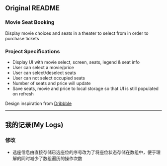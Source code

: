 ## Original README

### Movie Seat Booking

Display movie choices and seats in a theater to select from in order to purchase tickets

### Project Specifications

- Display UI with movie select, screen, seats, legend & seat info
- User can select a movie/price
- User can select/deselect seats
- User can not select occupied seats
- Number of seats and price will update
- Save seats, movie and price to local storage so that UI is still populated on refresh

Design inspiration from [Dribbble](https://dribbble.com/shots/3628370-Movie-Seat-Booking)

----

## 我的记录(My Logs)

### 修改
- 选座信息由直接存储已选座位的序号改为了将座位状态存储在数组中，便于理解的同时减少了数组遍历的操作次数